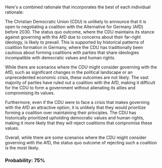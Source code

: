 Here's a combined rationale that incorporates the best of each individual rationale:

The Christian Democratic Union (CDU) is unlikely to announce that it is open to negotiating a coalition with the Alternative for Germany (AfD) before 2030. The status quo outcome, where the CDU maintains its stance against governing with the AfD due to concerns about their far-right ideology, is likely to prevail. This is supported by historical patterns of coalition formation in Germany, where the CDU has traditionally been cautious about forming coalitions with parties that share ideologies incompatible with democratic values and human rights.

While there are scenarios where the CDU might consider governing with the AfD, such as significant changes in the political landscape or an unprecedented economic crisis, these outcomes are not likely. The vast majority of parties have ruled out a coalition with the AfD, making it difficult for the CDU to form a government without alienating its allies and compromising its values.

Furthermore, even if the CDU were to face a crisis that makes governing with the AfD an attractive option, it is unlikely that they would prioritize forming a coalition over maintaining their principles. The CDU has historically prioritized upholding democratic values and human rights, making it more likely that they will reject coalitions that compromise these values.

Overall, while there are some scenarios where the CDU might consider governing with the AfD, the status quo outcome of rejecting such a coalition is the most likely.

### Probability: 75%